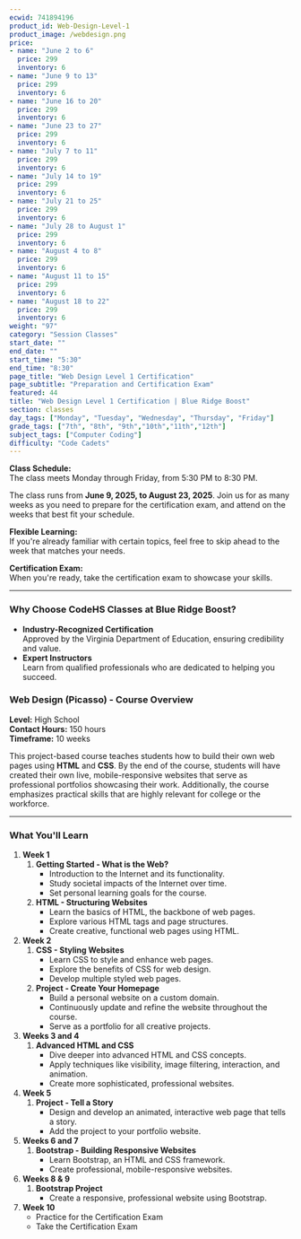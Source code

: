 ```yaml
---
ecwid: 741894196
product_id: Web-Design-Level-1
product_image: /webdesign.png
price:
- name: "June 2 to 6"
  price: 299
  inventory: 6
- name: "June 9 to 13"
  price: 299
  inventory: 6
- name: "June 16 to 20"
  price: 299
  inventory: 6
- name: "June 23 to 27"
  price: 299
  inventory: 6
- name: "July 7 to 11"
  price: 299
  inventory: 6
- name: "July 14 to 19"
  price: 299
  inventory: 6
- name: "July 21 to 25"
  price: 299
  inventory: 6
- name: "July 28 to August 1"
  price: 299
  inventory: 6
- name: "August 4 to 8"
  price: 299
  inventory: 6
- name: "August 11 to 15"
  price: 299
  inventory: 6
- name: "August 18 to 22"
  price: 299
  inventory: 6
weight: "97"
category: "Session Classes"
start_date: ""
end_date: ""
start_time: "5:30"
end_time: "8:30"
page_title: "Web Design Level 1 Certification"
page_subtitle: "Preparation and Certification Exam"
featured: 44
title: "Web Design Level 1 Certification | Blue Ridge Boost"
section: classes
day_tags: ["Monday", "Tuesday", "Wednesday", "Thursday", "Friday"]
grade_tags: ["7th", "8th", "9th","10th","11th","12th"]
subject_tags: ["Computer Coding"]
difficulty: "Code Cadets"
---
```

<p>
	<strong>Class Schedule:</strong><br>
	The class meets Monday through Friday, from 5:30 PM to 8:30 PM.
</p>
<p>
	The class runs from <strong>June 9, 2025, to August 23, 2025</strong>. Join us for as many weeks as you need to prepare for the certification exam, and attend on the weeks that best fit your schedule.
</p>
<p>
	<strong>Flexible Learning:</strong><br>
	If you're already familiar with certain topics, feel free to skip ahead to the week that matches your needs.
</p>
<p>
	<strong>Certification Exam:</strong><br>
	When you're ready, take the certification exam to showcase your skills.
</p>
<hr>
<h3>Why Choose CodeHS Classes at Blue Ridge Boost?</h3>
<ul>
	<li>
	<strong>Industry-Recognized Certification</strong><br>
	Approved by the Virginia Department of Education, ensuring credibility and value.
	</li>
	<li>
	<strong>Expert Instructors</strong><br>
	Learn from qualified professionals who are dedicated to helping you succeed.
	</li>
</ul>
<h3><strong>Web Design (Picasso) - Course Overview</strong></h3>
<p>
	<strong>Level:</strong> High School<br>
	<strong>Contact Hours:</strong> 150 hours<br>
	<strong>Timeframe:</strong> 10 weeks
</p>
<p>
	This project-based course teaches students how to build their own web pages using <strong>HTML</strong> and <strong>CSS</strong>. By the end of the course, students will have created their own live, mobile-responsive websites that serve as professional portfolios showcasing their work. Additionally, the course emphasizes practical skills that are highly relevant for college or the workforce.
</p>
<hr>
<h3><strong>What You'll Learn</strong></h3>
<ol>
	<li>
	<strong>Week 1</strong>
	<ol>
		<li>
		<strong>Getting Started - What is the Web?</strong>
		<ul>
			<li>Introduction to the Internet and its functionality.</li>
			<li>Study societal impacts of the Internet over time.</li>
			<li>Set personal learning goals for the course.</li>
		</ul>
		</li>
		<li>
		<strong>HTML - Structuring Websites</strong>
		<ul>
			<li>Learn the basics of HTML, the backbone of web pages.</li>
			<li>Explore various HTML tags and page structures.</li>
			<li>Create creative, functional web pages using HTML.</li>
		</ul>
		</li>
	</ol>
	</li>
	<li>
	<strong>Week 2</strong>
	<ol>
		<li>
		<strong>CSS - Styling Websites</strong>
		<ul>
			<li>Learn CSS to style and enhance web pages.</li>
			<li>Explore the benefits of CSS for web design.</li>
			<li>Develop multiple styled web pages.</li>
		</ul>
		</li>
		<li>
		<strong>Project - Create Your Homepage</strong>
		<ul>
			<li>Build a personal website on a custom domain.</li>
			<li>Continuously update and refine the website throughout the course.</li>
			<li>Serve as a portfolio for all creative projects.</li>
		</ul>
		</li>
	</ol>
	</li>
	<li>
	<strong>Weeks 3 and 4</strong>
	<ol>
		<li>
		<strong>Advanced HTML and CSS</strong>
		<ul>
			<li>Dive deeper into advanced HTML and CSS concepts.</li>
			<li>Apply techniques like visibility, image filtering, interaction, and animation.</li>
			<li>Create more sophisticated, professional websites.</li>
		</ul>
		</li>
	</ol>
	</li>
	<li>
	<strong>Week 5</strong>
	<ol>
		<li>
		<strong>Project - Tell a Story</strong>
		<ul>
			<li>Design and develop an animated, interactive web page that tells a story.</li>
			<li>Add the project to your portfolio website.</li>
		</ul>
		</li>
	</ol>
	</li>
	<li>
	<strong>Weeks 6 and 7</strong>
	<ol>
		<li>
		<strong>Bootstrap - Building Responsive Websites</strong>
		<ul>
			<li>Learn Bootstrap, an HTML and CSS framework.</li>
			<li>Create professional, mobile-responsive websites.</li>
		</ul>
		</li>
	</ol>
	</li>
	<li>
	<strong>Weeks 8 & 9</strong>
	<ol>
		<li>
		<strong>Bootstrap Project</strong>
		<ul>
			<li>Create a responsive, professional website using Bootstrap.</li>
		</ul>
		</li>
	</ol>
	</li>
	<li>
	<strong>Week 10</strong>
	<ul>
		<li>Practice for the Certification Exam</li>
		<li>Take the Certification Exam</li>
	</ul>
	</li>
</ol>

